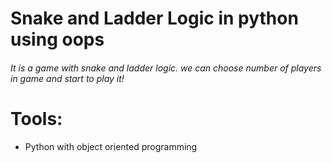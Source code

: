
# Snake and Ladder Logic in python using oops

<h6> It is a game with snake and ladder logic. we can choose number of players in game and start to play it!</h6>

# Tools:

* Python with object oriented programming

